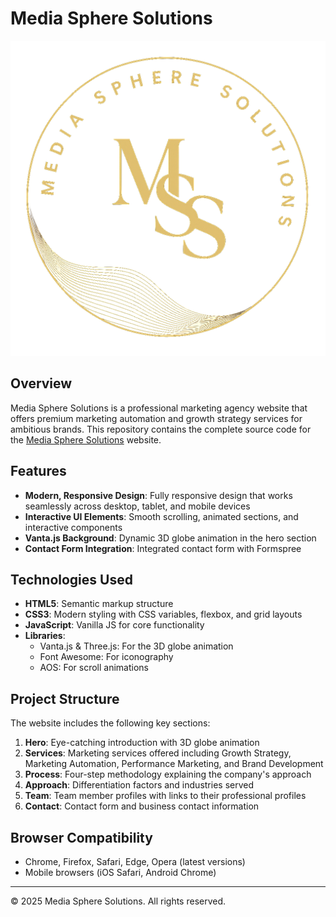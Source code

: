 # Media Sphere Solutions

![Media Sphere Solutions](images/logo.png)

## Overview

Media Sphere Solutions is a professional marketing agency website that offers premium marketing automation and growth strategy services for ambitious brands. This repository contains the complete source code for the [Media Sphere Solutions](https://mediaspheresolutions.com) website.

## Features

- **Modern, Responsive Design**: Fully responsive design that works seamlessly across desktop, tablet, and mobile devices
- **Interactive UI Elements**: Smooth scrolling, animated sections, and interactive components
- **Vanta.js Background**: Dynamic 3D globe animation in the hero section
- **Contact Form Integration**: Integrated contact form with Formspree

## Technologies Used

- **HTML5**: Semantic markup structure
- **CSS3**: Modern styling with CSS variables, flexbox, and grid layouts
- **JavaScript**: Vanilla JS for core functionality
- **Libraries**:
  - Vanta.js & Three.js: For the 3D globe animation
  - Font Awesome: For iconography
  - AOS: For scroll animations

## Project Structure

The website includes the following key sections:

1. **Hero**: Eye-catching introduction with 3D globe animation
2. **Services**: Marketing services offered including Growth Strategy, Marketing Automation, Performance Marketing, and Brand Development
3. **Process**: Four-step methodology explaining the company's approach
4. **Approach**: Differentiation factors and industries served
5. **Team**: Team member profiles with links to their professional profiles
6. **Contact**: Contact form and business contact information

## Browser Compatibility

- Chrome, Firefox, Safari, Edge, Opera (latest versions)
- Mobile browsers (iOS Safari, Android Chrome)

---

© 2025 Media Sphere Solutions. All rights reserved.
